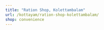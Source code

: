 ```yaml
---
title: "Ration Shop, Kolettambalam"
url: /kottayam/ration-shop-kolettambalam/
shop: convenience
---
```

